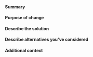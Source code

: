 <!--
### How to use
Leave the headings unless they don't apply to your PR, replace commented out text ( surrounded with <!-- and -​-> ) with text describing your PR.
-->

#### Summary
<!--
A one-line description of your change that will be extracted and added to the project changelog at https://github.com/CleverRaven/Cataclysm-DDA/blob/master/data/changelog.txt
The format is: ```SUMMARY: Category "description"```  
The categories to choose from are: Features, Content, Interface, Mods, Balance, Bugfixes, Performance, Infrastructure, Build, I18N  
Example: ```SUMMARY: Content "Adds new mutation category 'Mouse'"```
See the Changelog Guidelines at https://github.com/CleverRaven/Cataclysm-DDA/blob/master/doc/CHANGELOG_GUIDELINES.md for explanations of the categories.
-->

#### Purpose of change
<!--
If theres an existing issue describing the problem this PR addresses or the feature it adds, please link it like: ```#1234```  
If it *fully* resolves an issue, link it like: ```Fixes #1234```  
Even if the issue describes the problem, please provide a few-sentence summary here.  
Example: ```Fixes #1234 - XL mutants cannot wear arm/leg splints due to missing OVERSIZE flag.```  
If there is no related issue, please describe the issue you are addressing, including how to trigger a bug if this is a bugfix.
-->

#### Describe the solution
<!--
How does the feature work, or how does this fix a bug?  
The easier you make your solution to understand, the faster it can get merged.
-->

#### Describe alternatives you've considered
<!--
A clear and concise description of any alternative solutions or features you've considered.
-->

#### Additional context
<!--
Add any other context (such as mock-ups, proof of concepts or screenshots) about the feature or bugfix here. 
-->
